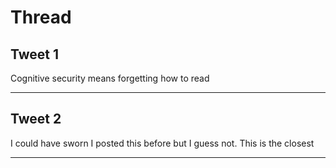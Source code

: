 # Thread

## Tweet 1

Cognitive security means forgetting how to read

---

## Tweet 2

I could have sworn I posted this before but I guess not. This is the closest

---


